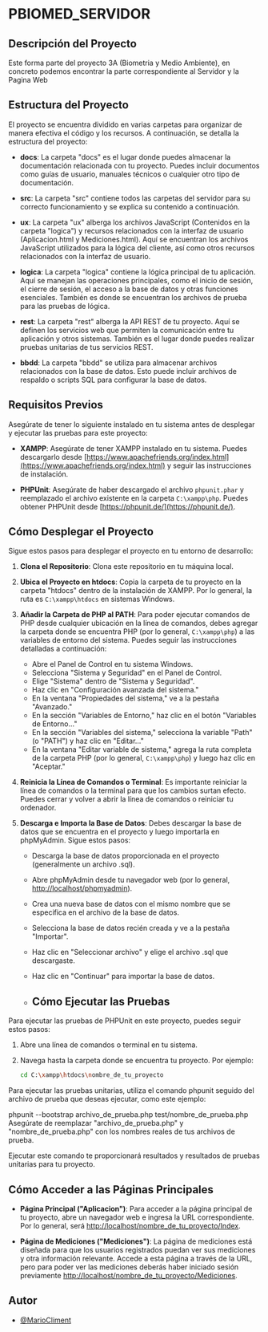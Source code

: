 # PBIOMED_SERVIDOR

## Descripción del Proyecto

Este forma parte del proyecto 3A (Biometria y Medio Ambiente), en concreto podemos encontrar la parte correspondiente al Servidor y la Pagina Web

## Estructura del Proyecto

El proyecto se encuentra dividido en varias carpetas para organizar de manera efectiva el código y los recursos. A continuación, se detalla la estructura del proyecto:

- **docs**: La carpeta "docs" es el lugar donde puedes almacenar la documentación relacionada con tu proyecto. Puedes incluir documentos como guías de usuario, manuales técnicos o cualquier otro tipo de documentación.

- **src**: La carpeta "src" contiene todos las carpetas del servidor para su correcto funcionamiento y se explica su contenido a continuación.

- **ux**: La carpeta "ux" alberga los archivos JavaScript (Contenidos en la carpeta "logica") y recursos relacionados con la interfaz de usuario (Aplicacion.html y Mediciones.html). Aquí se encuentran los archivos JavaScript utilizados para la lógica del cliente, así como otros recursos relacionados con la interfaz de usuario.

- **logica**: La carpeta "logica" contiene la lógica principal de tu aplicación. Aquí se manejan las operaciones principales, como el inicio de sesión, el cierre de sesión, el acceso a la base de datos y otras funciones esenciales. También es donde se encuentran los archivos de prueba para las pruebas de lógica.

- **rest**: La carpeta "rest" alberga la API REST de tu proyecto. Aquí se definen los servicios web que permiten la comunicación entre tu aplicación y otros sistemas. También es el lugar donde puedes realizar pruebas unitarias de tus servicios REST.

- **bbdd**: La carpeta "bbdd" se utiliza para almacenar archivos relacionados con la base de datos. Esto puede incluir archivos de respaldo o scripts SQL para configurar la base de datos.



## Requisitos Previos

Asegúrate de tener lo siguiente instalado en tu sistema antes de desplegar y ejecutar las pruebas para este proyecto:

- **XAMPP**: Asegúrate de tener XAMPP instalado en tu sistema. Puedes descargarlo desde [https://www.apachefriends.org/index.html](https://www.apachefriends.org/index.html) y seguir las instrucciones de instalación.

- **PHPUnit**: Asegúrate de haber descargado el archivo `phpunit.phar` y reemplazado el archivo existente en la carpeta `C:\xampp\php`. Puedes obtener PHPUnit desde [https://phpunit.de/](https://phpunit.de/).

## Cómo Desplegar el Proyecto

Sigue estos pasos para desplegar el proyecto en tu entorno de desarrollo:

1. **Clona el Repositorio**: Clona este repositorio en tu máquina local.

2. **Ubica el Proyecto en htdocs**: Copia la carpeta de tu proyecto en la carpeta "htdocs" dentro de la instalación de XAMPP. Por lo general, la ruta es `C:\xampp\htdocs` en sistemas Windows.

3. **Añadir la Carpeta de PHP al PATH**: Para poder ejecutar comandos de PHP desde cualquier ubicación en la línea de comandos, debes agregar la carpeta donde se encuentra PHP (por lo general, `C:\xampp\php`) a las variables de entorno del sistema. Puedes seguir las instrucciones detalladas a continuación:

   - Abre el Panel de Control en tu sistema Windows.
   - Selecciona "Sistema y Seguridad" en el Panel de Control.
   - Elige "Sistema" dentro de "Sistema y Seguridad".
   - Haz clic en "Configuración avanzada del sistema."
   - En la ventana "Propiedades del sistema," ve a la pestaña "Avanzado."
   - En la sección "Variables de Entorno," haz clic en el botón "Variables de Entorno..."
   - En la sección "Variables del sistema," selecciona la variable "Path" (o "PATH") y haz clic en "Editar..."
   - En la ventana "Editar variable de sistema," agrega la ruta completa de la carpeta PHP (por lo general, `C:\xampp\php`) y luego haz clic en "Aceptar."

4. **Reinicia la Línea de Comandos o Terminal**: Es importante reiniciar la línea de comandos o la terminal para que los cambios surtan efecto. Puedes cerrar y volver a abrir la línea de comandos o reiniciar tu ordenador.

5. **Descarga e Importa la Base de Datos**: Debes descargar la base de datos que se encuentra en el proyecto y luego importarla en phpMyAdmin. Sigue estos pasos:

   - Descarga la base de datos proporcionada en el proyecto (generalmente un archivo .sql).
   - Abre phpMyAdmin desde tu navegador web (por lo general, [http://localhost/phpmyadmin](http://localhost/phpmyadmin)).
   - Crea una nueva base de datos con el mismo nombre que se especifica en el archivo de la base de datos.
   - Selecciona la base de datos recién creada y ve a la pestaña "Importar".
   - Haz clic en "Seleccionar archivo" y elige el archivo .sql que descargaste.
   - Haz clic en "Continuar" para importar la base de datos.
  
   - ## Cómo Ejecutar las Pruebas

Para ejecutar las pruebas de PHPUnit en este proyecto, puedes seguir estos pasos:

1. Abre una línea de comandos o terminal en tu sistema.

2. Navega hasta la carpeta donde se encuentra tu proyecto. Por ejemplo:

   ```bash
   cd C:\xampp\htdocs\nombre_de_tu_proyecto
Para ejecutar las pruebas unitarias, utiliza el comando phpunit seguido del archivo de prueba que deseas ejecutar, como este ejemplo:

phpunit --bootstrap archivo_de_prueba.php test/nombre_de_prueba.php
Asegúrate de reemplazar "archivo_de_prueba.php" y "nombre_de_prueba.php" con los nombres reales de tus archivos de prueba.

Ejecutar este comando te proporcionará resultados y resultados de pruebas unitarias para tu proyecto.

## Cómo Acceder a las Páginas Principales

- **Página Principal ("Aplicacion")**: Para acceder a la página principal de tu proyecto, abre un navegador web e ingresa la URL correspondiente. Por lo general, será [http://localhost/nombre_de_tu_proyecto/Index](http://localhost/nombre_de_tu_proyecto/Index).

- **Página de Mediciones ("Mediciones")**: La página de mediciones está diseñada para que los usuarios registrados puedan ver sus mediciones y otra información relevante. Accede a esta página a través de la URL, pero para poder ver las mediciones deberás haber iniciado sesión previamente [http://localhost/nombre_de_tu_proyecto/Mediciones](http://localhost/nombre_de_tu_proyecto/Mediciones).

## Autor

- [@MarioCliment](https://www.github.com/MarioCliment)

